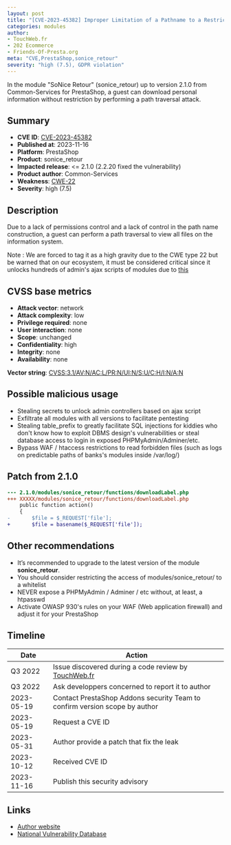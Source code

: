 ```yaml
---
layout: post
title: "[CVE-2023-45382] Improper Limitation of a Pathname to a Restricted Directory in Common-Services - SoNice Retour module for PrestaShop"
categories: modules
author:
- TouchWeb.fr
- 202 Ecommerce
- Friends-Of-Presta.org
meta: "CVE,PrestaShop,sonice_retour"
severity: "high (7.5), GDPR violation"
---
```


In the module "SoNice Retour" (sonice_retour) up to version 2.1.0 from Common-Services for PrestaShop, a guest can download personal information without restriction by performing a path traversal attack.

## Summary

* **CVE ID**: [CVE-2023-45382](https://cve.mitre.org/cgi-bin/cvename.cgi?name=CVE-2023-45382)
* **Published at**: 2023-11-16
* **Platform**: PrestaShop
* **Product**: sonice_retour
* **Impacted release**: <= 2.1.0 (2.2.20 fixed the vulnerability)
* **Product author**: Common-Services
* **Weakness**: [CWE-22](https://cwe.mitre.org/data/definitions/22.html)
* **Severity**: high (7.5)

## Description

Due to a lack of permissions control and a lack of control in the path name construction, a guest can perform a path traversal to view all files on the information system.

Note : We are forced to tag it as a high gravity due to the CWE type 22 but be warned that on our ecosystem, it must be considered critical since it unlocks hundreds of admin's ajax scripts of modules due to [this](https://github.com/PrestaShop/PrestaShop/blob/6c05518b807d014ee8edb811041e3de232520c28/classes/Tools.php#L1247)

## CVSS base metrics

* **Attack vector**: network
* **Attack complexity**: low
* **Privilege required**: none
* **User interaction**: none
* **Scope**: unchanged
* **Confidentiality**: high
* **Integrity**: none
* **Availability**: none

**Vector string**: [CVSS:3.1/AV:N/AC:L/PR:N/UI:N/S:U/C:H/I:N/A:N](https://nvd.nist.gov/vuln-metrics/cvss/v3-calculator?vector=AV:N/AC:L/PR:N/UI:N/S:U/C:H/I:N/A:N)

## Possible malicious usage

* Stealing secrets to unlock admin controllers based on ajax script
* Exfiltrate all modules with all versions to facilitate pentesting
* Stealing table_prefix to greatly facilitate SQL injections for kiddies who don't know how to exploit DBMS design's vulnerabilities or steal database access to login in exposed PHPMyAdmin/Adminer/etc.
* Bypass WAF / htaccess restrictions to read forbidden files (such as logs on predictable paths of banks's modules inside /var/log/)

## Patch from 2.1.0

```diff
--- 2.1.0/modules/sonice_retour/functions/downloadLabel.php
+++ XXXXX/modules/sonice_retour/functions/downloadLabel.php
    public function action()
    {
-       $file = $_REQUEST['file'];
+       $file = basename($_REQUEST['file']);
```

## Other recommendations

* It’s recommended to upgrade to the latest version of the module **sonice_retour**.
* You should consider restricting the access of modules/sonice_retour/ to a whitelist
* NEVER expose a PHPMyAdmin / Adminer / etc without, at least, a htpasswd
* Activate OWASP 930's rules on your WAF (Web application firewall) and adjust it for your PrestaShop

## Timeline

| Date | Action |
|--|--|
| Q3 2022 | Issue discovered during a code review by [TouchWeb.fr](https://www.touchweb.fr) |
| Q3 2022 | Ask developpers concerned to report it to author |
| 2023-05-19 | Contact PrestaShop Addons security Team to confirm version scope by author |
| 2023-05-19 | Request a CVE ID |
| 2023-05-31 | Author provide a patch that fix the leak |
| 2023-10-12 | Received CVE ID |
| 2023-11-16 | Publish this security advisory |

## Links

* [Author website](https://common-services.com/fr/home-fr/)
* [National Vulnerability Database](https://nvd.nist.gov/vuln/detail/CVE-2023-45382)

